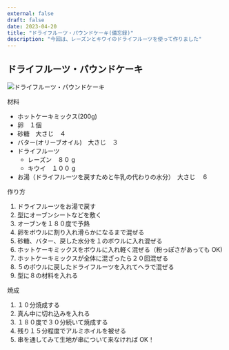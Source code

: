```yaml
---
external: false
draft: false
date: 2023-04-20
title: "ドライフルーツ・パウンドケーキ(備忘録)"
description: "今回は、レーズンとキウイのドライフルーツを使って作りました"
---
```


## ドライフルーツ・パウンドケーキ

![ドライフルーツ・パウンドケーキ](/images/dried-fruit-pound-cake-1.jpeg>)

材料

- ホットケーキミックス(200g)
- 卵　１個
- 砂糖　大さじ　４
- バター(オリーブオイル)　大さじ　３
- ドライフルーツ
  - レーズン　８０ g
  - キウイ　１００ g
- お湯（ドライフルーツを戻すためと牛乳の代わりの水分）　大さじ　 6

作り方

1. ドライフルーツをお湯で戻す
2. 型にオーブンシートなどを敷く
3. オーブンを１８０度で予熱
4. 卵をボウルに割り入れ滑らかになるまで混ぜる
5. 砂糖、バター、戻した水分を１のボウルに入れ混ぜる
6. ホットケーキミックスをボウルに入れ軽く混ぜる（粉っぽさがあっても OK)
7. ホットケーキミックスが全体に混ざったら２０回混ぜる
8. ５のボウルに戻したドライフルーツを入れてヘラで混ぜる
9. 型に８の材料を入れる

焼成

1. １０分焼成する
2. 真ん中に切れ込みを入れる
3. １８０度で３０分続いて焼成する
4. 残り１５分程度でアルミホイルを被せる
5. 串を通してみて生地が串について来なければ OK！

